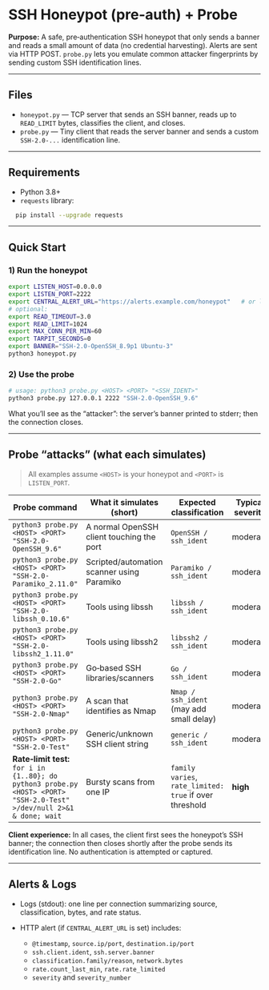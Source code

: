 # SSH Honeypot (pre‑auth) + Probe

**Purpose:** A safe, pre‑authentication SSH honeypot that only sends a banner and reads a small amount of data (no credential harvesting). Alerts are sent via HTTP POST. `probe.py` lets you emulate common attacker fingerprints by sending custom SSH identification lines.

---

## Files
- `honeypot.py` — TCP server that sends an SSH banner, reads up to `READ_LIMIT` bytes, classifies the client, and closes.
- `probe.py` — Tiny client that reads the server banner and sends a custom `SSH-2.0-...` identification line.

---

## Requirements
- Python 3.8+
- `requests` library:  

```bash
  pip install --upgrade requests
```

---

## Quick Start

### 1) Run the honeypot

```bash
export LISTEN_HOST=0.0.0.0
export LISTEN_PORT=2222
export CENTRAL_ALERT_URL="https://alerts.example.com/honeypot"   # or leave empty to skip POSTing
# optional:
export READ_TIMEOUT=3.0
export READ_LIMIT=1024
export MAX_CONN_PER_MIN=60
export TARPIT_SECONDS=0
export BANNER="SSH-2.0-OpenSSH_8.9p1 Ubuntu-3"
python3 honeypot.py
```

### 2) Use the probe

```bash
# usage: python3 probe.py <HOST> <PORT> "<SSH_IDENT>"
python3 probe.py 127.0.0.1 2222 "SSH-2.0-OpenSSH_9.6"
```

What you’ll see as the “attacker”: the server’s banner printed to stderr; then the connection closes.

---

## Probe “attacks” (what each simulates)

> All examples assume `<HOST>` is your honeypot and `<PORT>` is `LISTEN_PORT`.

| Probe command                                                                                                             | What it simulates (short)                  | Expected classification                                 | Typical severity |
| ------------------------------------------------------------------------------------------------------------------------- | ------------------------------------------ | ------------------------------------------------------- | ---------------- |
| `python3 probe.py <HOST> <PORT> "SSH-2.0-OpenSSH_9.6"`                                                                    | A normal OpenSSH client touching the port  | `OpenSSH / ssh_ident`                                   | moderate         |
| `python3 probe.py <HOST> <PORT> "SSH-2.0-Paramiko_2.11.0"`                                                                | Scripted/automation scanner using Paramiko | `Paramiko / ssh_ident`                                  | moderate         |
| `python3 probe.py <HOST> <PORT> "SSH-2.0-libssh_0.10.6"`                                                                  | Tools using libssh                         | `libssh / ssh_ident`                                    | moderate         |
| `python3 probe.py <HOST> <PORT> "SSH-2.0-libssh2_1.11.0"`                                                                 | Tools using libssh2                        | `libssh2 / ssh_ident`                                   | moderate         |
| `python3 probe.py <HOST> <PORT> "SSH-2.0-Go"`                                                                             | Go‑based SSH libraries/scanners            | `Go / ssh_ident`                                        | moderate         |
| `python3 probe.py <HOST> <PORT> "SSH-2.0-Nmap"`                                                                           | A scan that identifies as Nmap             | `Nmap / ssh_ident` (may add small delay)                | moderate         |
| `python3 probe.py <HOST> <PORT> "SSH-2.0-Test"`                                                                           | Generic/unknown SSH client string          | `generic / ssh_ident`                                   | moderate         |
| **Rate‑limit test:**<br>`for i in {1..80}; do python3 probe.py <HOST> <PORT> "SSH-2.0-Test" >/dev/null 2>&1 & done; wait` | Bursty scans from one IP                   | `family varies`, `rate_limited: true` if over threshold | **high**         |

**Client experience:** In all cases, the client first sees the honeypot’s SSH banner; the connection then closes shortly after the probe sends its identification line. No authentication is attempted or captured.

---

## Alerts & Logs

* Logs (stdout): one line per connection summarizing source, classification, bytes, and rate status.
* HTTP alert (if `CENTRAL_ALERT_URL` is set) includes:

  * `@timestamp`, `source.ip/port`, `destination.ip/port`
  * `ssh.client.ident`, `ssh.server.banner`
  * `classification.family/reason`, `network.bytes`
  * `rate.count_last_min`, `rate.rate_limited`
  * `severity` and `severity_number`


